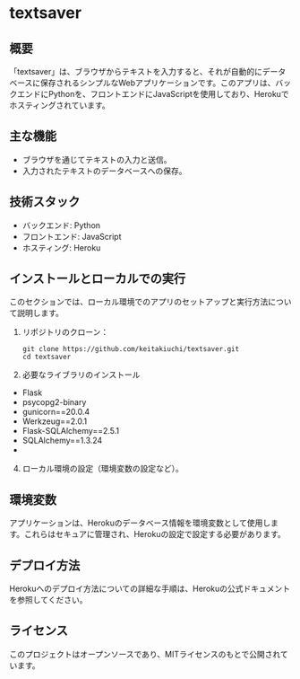 # textsaver

## 概要
「textsaver」は、ブラウザからテキストを入力すると、それが自動的にデータベースに保存されるシンプルなWebアプリケーションです。このアプリは、バックエンドにPythonを、フロントエンドにJavaScriptを使用しており、Herokuでホスティングされています。

## 主な機能
- ブラウザを通じてテキストの入力と送信。
- 入力されたテキストのデータベースへの保存。

## 技術スタック
- バックエンド: Python
- フロントエンド: JavaScript
- ホスティング: Heroku

## インストールとローカルでの実行
このセクションでは、ローカル環境でのアプリのセットアップと実行方法について説明します。

1. リポジトリのクローン：
    ```
    git clone https://github.com/keitakiuchi/textsaver.git
    cd textsaver
    ```

2. 必要なライブラリのインストール
- Flask
- psycopg2-binary
- gunicorn==20.0.4
- Werkzeug==2.0.1
- Flask-SQLAlchemy==2.5.1
- SQLAlchemy==1.3.24
- 

4. ローカル環境の設定（環境変数の設定など）。

## 環境変数
アプリケーションは、Herokuのデータベース情報を環境変数として使用します。これらはセキュアに管理され、Herokuの設定で設定する必要があります。

## デプロイ方法
Herokuへのデプロイ方法についての詳細な手順は、Herokuの公式ドキュメントを参照してください。

## ライセンス
このプロジェクトはオープンソースであり、MITライセンスのもとで公開されています。
